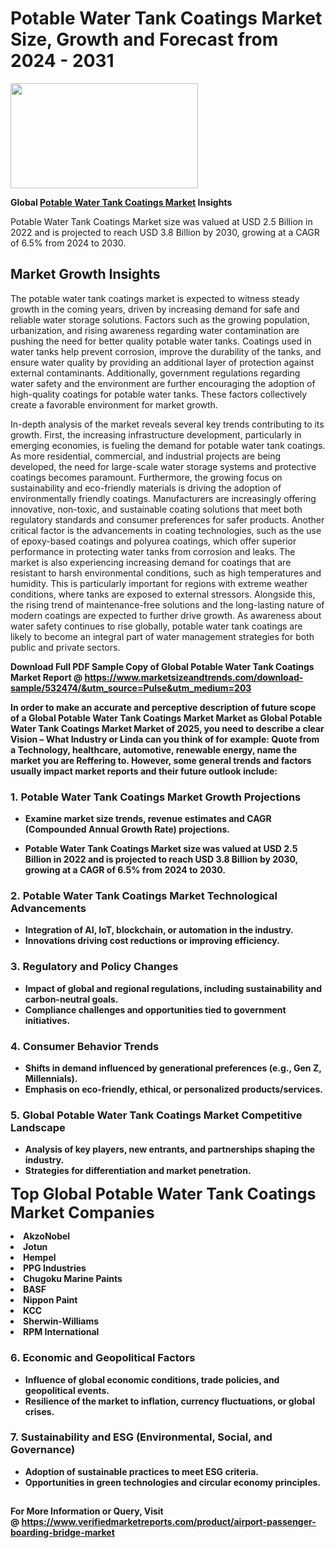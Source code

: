 <H1>Potable Water Tank Coatings Market Size, Growth and Forecast from 2024 - 2031</H1><img class="aligncenter size-medium wp-image-584254" src="https://thirdeyenews.in/wp-content/uploads/2024/09/Global-Market-Research-300x168.jpeg" alt="" width="300" height="168" /><p><strong>Global&nbsp;<a href="https://www.marketsizeandtrends.com/download-sample/532474/&amp;utm_source=Pulse&amp;utm_medium=203">Potable Water Tank Coatings Market</a> Insights</strong></p><p>Potable Water Tank Coatings Market size was valued at USD 2.5 Billion in 2022 and is projected to reach USD 3.8 Billion by 2030, growing at a CAGR of 6.5% from 2024 to 2030.</p><p><h2>Market Growth Insights</h2> <p>The potable water tank coatings market is expected to witness steady growth in the coming years, driven by increasing demand for safe and reliable water storage solutions. Factors such as the growing population, urbanization, and rising awareness regarding water contamination are pushing the need for better quality potable water tanks. Coatings used in water tanks help prevent corrosion, improve the durability of the tanks, and ensure water quality by providing an additional layer of protection against external contaminants. Additionally, government regulations regarding water safety and the environment are further encouraging the adoption of high-quality coatings for potable water tanks. These factors collectively create a favorable environment for market growth.</p> <p><strong></strong></p> <p>In-depth analysis of the market reveals several key trends contributing to its growth. First, the increasing infrastructure development, particularly in emerging economies, is fueling the demand for potable water tank coatings. As more residential, commercial, and industrial projects are being developed, the need for large-scale water storage systems and protective coatings becomes paramount. Furthermore, the growing focus on sustainability and eco-friendly materials is driving the adoption of environmentally friendly coatings. Manufacturers are increasingly offering innovative, non-toxic, and sustainable coating solutions that meet both regulatory standards and consumer preferences for safer products. Another critical factor is the advancements in coating technologies, such as the use of epoxy-based coatings and polyurea coatings, which offer superior performance in protecting water tanks from corrosion and leaks. The market is also experiencing increasing demand for coatings that are resistant to harsh environmental conditions, such as high temperatures and humidity. This is particularly important for regions with extreme weather conditions, where tanks are exposed to external stressors. Alongside this, the rising trend of maintenance-free solutions and the long-lasting nature of modern coatings are expected to further drive growth. As awareness about water safety continues to rise globally, potable water tank coatings are likely to become an integral part of water management strategies for both public and private sectors. <p><strong></p><p><span class=""><strong>Download Full PDF Sample Copy of Global Potable Water Tank Coatings Market Report</strong> @ <a href="https://www.marketsizeandtrends.com/download-sample/532474/&amp;utm_source=Pulse&amp;utm_medium=203" target="_blank">https://www.marketsizeandtrends.com/download-sample/532474/&amp;utm_source=Pulse&amp;utm_medium=203</a></span></p><p>In order to make an accurate and perceptive description of future scope of a Global&nbsp;Potable Water Tank Coatings Market Market as Global&nbsp;Potable Water Tank Coatings Market Market of 2025, you need to describe a clear Vision &ndash; What Industry or Linda can you think of for example: Quote from a Technology, healthcare, automotive, renewable energy, name the market you are Reffering to. However, some general trends and factors usually impact market reports and their future outlook include:</p><h3>1.&nbsp;<strong>Potable Water Tank Coatings Market Growth Projections</strong></h3><ul><li>Examine market size trends, revenue estimates and CAGR (Compounded Annual Growth Rate) projections.</li><li><p>Potable Water Tank Coatings Market size was valued at USD 2.5 Billion in 2022 and is projected to reach USD 3.8 Billion by 2030, growing at a CAGR of 6.5% from 2024 to 2030.</p></li></ul><h3>2.&nbsp;<strong>Potable Water Tank Coatings Market Technological Advancements</strong></h3><ul><li>Integration of AI, IoT, blockchain, or automation in the industry.</li><li>Innovations driving cost reductions or improving efficiency.</li></ul><h3>3.&nbsp;<strong>Regulatory and Policy Changes</strong></h3><ul><li>Impact of global and regional regulations, including sustainability and carbon-neutral goals.</li><li>Compliance challenges and opportunities tied to government initiatives.</li></ul><h3>4.&nbsp;<strong>Consumer Behavior Trends</strong></h3><ul><li>Shifts in demand influenced by generational preferences (e.g., Gen Z, Millennials).</li><li>Emphasis on eco-friendly, ethical, or personalized products/services.</li></ul><h3>5.&nbsp;<strong>Global Potable Water Tank Coatings Market Competitive Landscape</strong></h3><ul><li>Analysis of key players, new entrants, and partnerships shaping the industry.</li><li>Strategies for differentiation and market penetration.</li></ul><p data-pm-slice="1 1 []"><span style="color: inherit; font-family: inherit; font-size: 25px;">Top Global Potable Water Tank Coatings Market Companies</span></p><div class="" data-test-id=""><p><li>AkzoNobel</li><li> Jotun</li><li> Hempel</li><li> PPG Industries</li><li> Chugoku Marine Paints</li><li> BASF</li><li> Nippon Paint</li><li> KCC</li><li> Sherwin-Williams</li><li> RPM International</li></p></div><h3>6.&nbsp;<strong>Economic and Geopolitical Factors</strong></h3><ul><li>Influence of global economic conditions, trade policies, and geopolitical events.</li><li>Resilience of the market to inflation, currency fluctuations, or global crises.</li></ul><h3>7.&nbsp;<strong>Sustainability and ESG (Environmental, Social, and Governance)</strong></h3><ul><li>Adoption of sustainable practices to meet ESG criteria.</li><li>Opportunities in green technologies and circular economy principles.</li></ul><h2><strong style="font-size: 14px;">For More Information or Query, Visit @&nbsp;</strong><a style="background-color: #ffffff; font-size: 14px;" href="https://www.marketsizeandtrends.com/report/potable-water-tank-coatings-market/" target="_blank">https://www.verifiedmarketreports.com/product/airport-passenger-boarding-bridge-market</a></h2>
